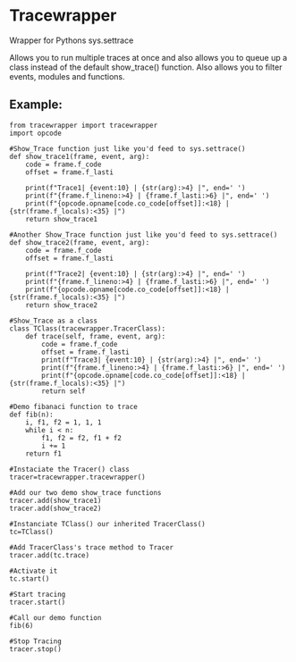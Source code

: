 # Tracewrapper
Wrapper for Pythons sys.settrace

Allows you to run multiple traces at once and also allows you to queue up a class instead of the default show_trace() function.  Also allows you to filter events, modules and functions.

## Example:
    from tracewrapper import tracewrapper
    import opcode

    #Show_Trace function just like you'd feed to sys.settrace()
    def show_trace1(frame, event, arg):
        code = frame.f_code
        offset = frame.f_lasti

        print(f"Trace1| {event:10} | {str(arg):>4} |", end=' ')
        print(f"{frame.f_lineno:>4} | {frame.f_lasti:>6} |", end=' ')
        print(f"{opcode.opname[code.co_code[offset]]:<18} | {str(frame.f_locals):<35} |")
        return show_trace1

    #Another Show_Trace function just like you'd feed to sys.settrace()
    def show_trace2(frame, event, arg):
        code = frame.f_code
        offset = frame.f_lasti

        print(f"Trace2| {event:10} | {str(arg):>4} |", end=' ')
        print(f"{frame.f_lineno:>4} | {frame.f_lasti:>6} |", end=' ')
        print(f"{opcode.opname[code.co_code[offset]]:<18} | {str(frame.f_locals):<35} |")
        return show_trace2

    #Show_Trace as a class
    class TClass(tracewrapper.TracerClass):
        def trace(self, frame, event, arg):
            code = frame.f_code
            offset = frame.f_lasti
            print(f"Trace3| {event:10} | {str(arg):>4} |", end=' ')
            print(f"{frame.f_lineno:>4} | {frame.f_lasti:>6} |", end=' ')
            print(f"{opcode.opname[code.co_code[offset]]:<18} | {str(frame.f_locals):<35} |")
            return self

    #Demo fibanaci function to trace
    def fib(n):
        i, f1, f2 = 1, 1, 1
        while i < n:
            f1, f2 = f2, f1 + f2
            i += 1
        return f1

    #Instaciate the Tracer() class
    tracer=tracewrapper.tracewrapper()

    #Add our two demo show_trace functions
    tracer.add(show_trace1)
    tracer.add(show_trace2)

    #Instanciate TClass() our inherited TracerClass()
    tc=TClass()

    #Add TracerClass's trace method to Tracer
    tracer.add(tc.trace)

    #Activate it
    tc.start()

    #Start tracing
    tracer.start()

    #Call our demo function
    fib(6)

    #Stop Tracing
    tracer.stop()
